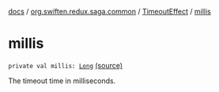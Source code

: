 [docs](../../index.md) / [org.swiften.redux.saga.common](../index.md) / [TimeoutEffect](index.md) / [millis](./millis.md)

# millis

`private val millis: `[`Long`](https://kotlinlang.org/api/latest/jvm/stdlib/kotlin/-long/index.html) [(source)](https://github.com/protoman92/KotlinRedux/tree/master/common/common-saga/src/main/kotlin/org/swiften/redux/saga/common/TimeoutEffect.kt#L17)

The timeout time in milliseconds.

